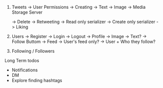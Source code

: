 1. Tweets
    -> User Permissions
        -> Creating
            -> Text
            -> Image -> Media Storage Server
            
    -> Delete
    -> Retweeting
        -> Read only serializer
        -> Create only serializer
    -> Liking

2. Users
    -> Register
    -> Login
    -> Logout
    -> Profile
        -> Image
        -> Text?
        -> Follow Buttom
    -> Feed
        -> User's feed only?
        -> User + Who they follow?

3. Following / Followers


Long Term todos
- Notifications
- DM
- Explore finding hashtags

